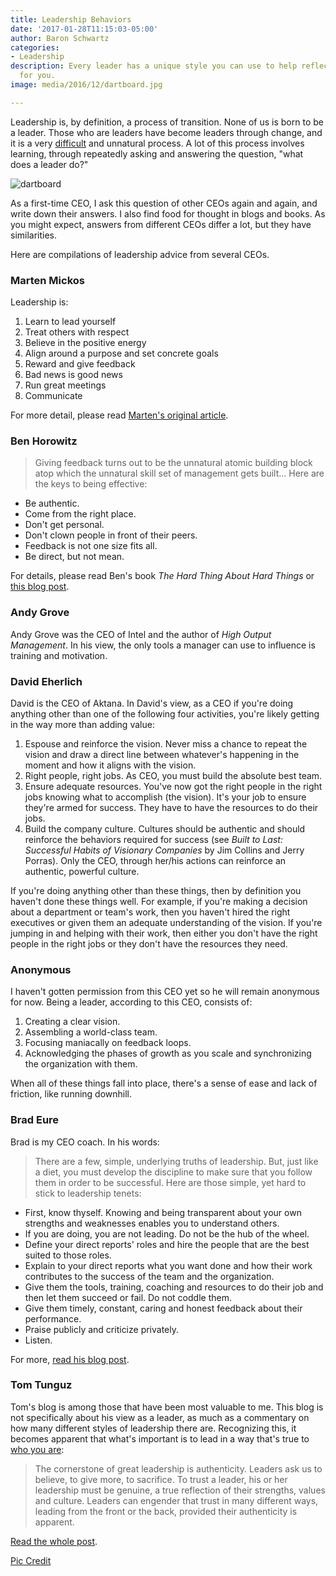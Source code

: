```yaml
---
title: Leadership Behaviors
date: '2017-01-28T11:15:03-05:00'
author: Baron Schwartz
categories:
- Leadership
description: Every leader has a unique style you can use to help reflect what's right
  for you.
image: media/2016/12/dartboard.jpg

---
```

Leadership is, by definition, a process of transition. None of us is born to be a leader. Those who are leaders have become leaders through change, and it is a very [difficult](/blog/2015/11/10/what-its-like/) and unnatural process. A lot of this process involves learning, through repeatedly asking and answering the question, "what does a leader do?"

![dartboard](/media/2016/12/dartboard.jpg)

As a first-time CEO, I ask this question of other CEOs again and again, and write down their answers. I also find food for thought in blogs and books. As you might expect, answers from different CEOs differ a lot, but they have similarities.

Here are compilations of leadership advice from several CEOs.

<!--more-->

### Marten Mickos

Leadership is:

1.  Learn to lead yourself
2.  Treat others with respect
3.  Believe in the positive energy
4.  Align around a purpose and set concrete goals
5.  Reward and give feedback
6.  Bad news is good news
7.  Run great meetings
8.  Communicate

For more detail, please read [Marten's original article](http://schoolofherring.com/2015/05/16/leadership-according-to-the-school-of-herring/).

### Ben Horowitz

> Giving feedback turns out to be the unnatural atomic building block atop which the unnatural skill set of management gets built... Here are the keys to being effective:

*   Be authentic.
*   Come from the right place.
*   Don't get personal.
*   Don't clown people in front of their peers.
*   Feedback is not one size fits all.
*   Be direct, but not mean.

For details, please read Ben's book _The Hard Thing About Hard Things_ or [this blog post](http://a16z.com/2012/10/17/making-yourself-a-ceo/).

### Andy Grove

Andy Grove was the CEO of Intel and the author of _High Output Management_. In his view, the only tools a manager can use to influence is training and motivation.

### David Eherlich

David is the CEO of Aktana.  In David's view, as a CEO if you're doing anything
other than one of the following four activities, you're likely getting in the
way more than adding value:

1. Espouse and reinforce the vision. Never miss a chance to repeat the vision
	and draw a direct line between whatever's happening in the moment and how it
	aligns with the vision.
2. Right people, right jobs. As CEO, you must build the absolute best team.
3. Ensure adequate resources. You've now got the right people in the right jobs
	knowing what to accomplish (the vision). It's your job to ensure they're
	armed for success. They have to have the resources to do their jobs.
4. Build the company culture.  Cultures should be authentic and should reinforce
	the behaviors required for success (see _Built to Last: Successful Habits of
	Visionary Companies_ by Jim Collins and Jerry Porras).  Only the CEO, through
	her/his actions can reinforce an authentic, powerful culture.

If you're doing anything other than these things, then by definition you haven't
done these things well. For example, if you're making a decision about a
department or team's work, then you haven't hired the right executives or given
them an adequate understanding of the vision. If you're jumping in and helping
with their work, then either you don't have the right people in the right jobs
or they don't have the resources they need.

### Anonymous

I haven't gotten permission from this CEO yet so he will remain anonymous for now. Being a leader, according to this CEO, consists of:

1.  Creating a clear vision.
2.  Assembling a world-class team.
3.  Focusing maniacally on feedback loops.
4.  Acknowledging the phases of growth as you scale and synchronizing the organization with them.

When all of these things fall into place, there's a sense of ease and lack of friction, like running downhill.

### Brad Eure

Brad is my CEO coach. In his words:

> There are a few, simple, underlying truths of leadership. But, just like a diet, you must develop the discipline to make sure that you follow them in order to be successful. Here are those simple, yet hard to stick to leadership tenets:

*   First, know thyself. Knowing and being transparent about your own strengths and weaknesses enables you to understand others.
*   If you are doing, you are not leading. Do not be the hub of the wheel.
*   Define your direct reports' roles and hire the people that are the best suited to those roles.
*   Explain to your direct reports what you want done and how their work contributes to the success of the team and the organization.
*   Give them the tools, training, coaching and resources to do their job and then let them succeed or fail. Do not coddle them.
*   Give them timely, constant, caring and honest feedback about their performance.
*   Praise publicly and criticize privately.
*   Listen.

For more, [read his blog post](http://www.eureconsulting.com/diets-leadership-and-new-years-resolutions-8-leadership-basics/).

### Tom Tunguz

Tom's blog is among those that have been most valuable to me. This blog is not specifically about his view as a leader, as much as a commentary on how many different styles of leadership there are. Recognizing this, it becomes apparent that what's important is to lead in a way that's true to [who you are](/about/):

> The cornerstone of great leadership is authenticity. Leaders ask us to believe, to give more, to sacrifice. To trust a leader, his or her leadership must be genuine, a true reflection of their strengths, values and culture. Leaders can engender that trust in many different ways, leading from the front or the back, provided their authenticity is apparent.

[Read the whole post](http://tomtunguz.com/authenticity_in_leadership/).

[Pic Credit](https://www.pexels.com/photo/dart-pin-in-the-middle-of-dartboard-226568/)
